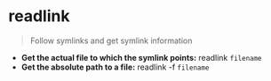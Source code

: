 # readlink
> Follow symlinks and get symlink information
- **Get the actual file to which the symlink points:**
readlink `filename`
- **Get the absolute path to a file:**
readlink -f `filename`
